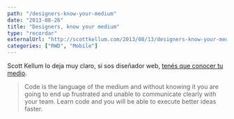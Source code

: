 ```yaml
---
path: "/designers-know-your-medium"
date: "2013-08-26"
title: "Designers, know your medium"
type: "recordar"
externalUrl: "http://scottkellum.com/2013/08/13/designers-know-your-medium.html"
categories: ["RWD", "Mobile"]
---
```


Scott Kellum lo deja muy claro, si sos diseñador web, [tenés que conocer tu medio](http://scottkellum.com/2013/08/13/designers-know-your-medium.html).

> Code is the language of the medium and without knowing it you are going to end up frustrated and unable to communicate clearly with your team. Learn code and you will be able to execute better ideas faster.